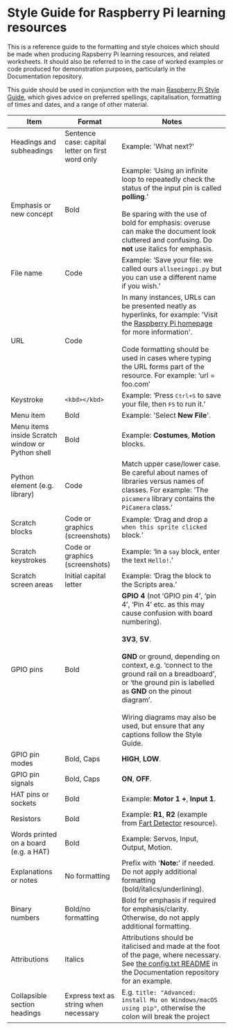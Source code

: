 # Style Guide for Raspberry Pi learning resources

This is a reference guide to the formatting and style choices which should be made when producing Rapsberry Pi learning resources, and related worksheets. It should also be referred to in the case of worked examples or code produced for demonstration purposes, particularly in the Documentation repository.    

This guide should be used in conjunction with the main [Raspberry Pi Style Guide](https://github.com/raspberrypilearning/style-guide/blob/master/style-guide.md), which gives advice on preferred spellings, capitalisation, formatting of times and dates, and a range of other material. 


|Item |Format |Notes |   	
|---|---|---|
|Headings and subheadings|Sentence case: capital letter on first word only|Example: 'What next?'|
|Emphasis or new concept|Bold|Example: ‘Using an infinite loop to repeatedly check the status of the input pin is called **polling**.’ <br/><br/>Be sparing with the use of bold for emphasis: overuse can make the document look cluttered and confusing. Do **not** use italics for emphasis.|
|File name|Code|Example: ‘Save your file: we called ours `allseeingpi.py` but you can use a different name if you wish.’|   	
|URL|Code|In many instances, URLs can be presented neatly as hyperlinks, for example: 'Visit the [Raspberry Pi homepage](raspberrypi.org) for more information'. <br/><br/>Code formatting should be used in cases where typing the URL forms part of the resource. For example: ‘url = foo.com’|
|Keystroke|`<kbd></kbd>`|Example: ‘Press <kbd>Ctrl+S</kbd> to save your file, then <kbd>F5</kbd> to run it.’|
|Menu item|Bold|Example: 'Select **New File**'.|
|Menu items inside Scratch window or Python shell|Bold|Example: **Costumes**, **Motion** blocks.|
|Python element (e.g. library)|Code|Match upper case/lower case. Be careful about names of libraries versus names of classes. For example: ‘The `picamera` library contains the `PiCamera` class.’|
|Scratch blocks|Code or graphics (screenshots)|Example: ‘Drag and drop a `when this sprite clicked` block.’|
|Scratch keystrokes|Code or graphics (screenshots)|Example: ‘In a `say` block, enter the text `Hello!`.’|
|Scratch screen areas|Initial capital letter|Example: ‘Drag the block to the Scripts area.’|
|GPIO pins|Bold|**GPIO 4** (not ‘GPIO pin 4’, ‘pin 4’, ‘Pin 4’ etc. as this may cause confusion with board numbering). <br/><br/>**3V3**, **5V**. <br/><br/>**GND** or ground, depending on context, e.g. ‘connect to the ground rail on a breadboard’, or ‘the ground pin is labelled as **GND** on the pinout diagram’. <br/><br/>Wiring diagrams may also be used, but ensure that any captions follow the Style Guide.|
|GPIO pin modes|Bold, Caps|**HIGH**, **LOW**.|
|GPIO pin signals|Bold, Caps|**ON**, **OFF**.|
|HAT pins or sockets|Bold|Example: **Motor 1 +**, **Input 1**.|
|Resistors|Bold|Example: **R1**, **R2** (example from [Fart Detector](https://www.raspberrypi.org/learning/fart-detector/) resource).|
|Words printed on a board (e.g. a HAT)|Bold|Example: Servos, Input, Output, Motion.|
|Explanations or notes|No formatting|Prefix with '**Note:**' if needed. Do not apply additional formatting (bold/italics/underlining).|
|Binary numbers|Bold/no formatting|Bold for emphasis if required for emphasis/clarity. Otherwise, do not apply additional formatting.|
|Attributions|Italics|Attributions should be italicised and made at the foot of the page, where necessary. See [the config.txt README](https://github.com/raspberrypi/documentation/tree/master/configuration/config-txt) in the Documentation repository for an example.|
|Collapsible section headings|Express text as string when necessary|E.g. `title: "Advanced: install Mu on Windows/macOS using pip"`, otherwise the colon will break the project|


